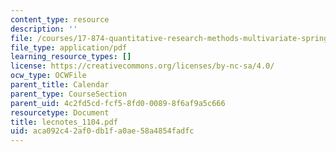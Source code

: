 ```yaml
---
content_type: resource
description: ''
file: /courses/17-874-quantitative-research-methods-multivariate-spring-2004/aca092c42af0db1fa0ae58a4854fadfc_lecnotes_1104.pdf
file_type: application/pdf
learning_resource_types: []
license: https://creativecommons.org/licenses/by-nc-sa/4.0/
ocw_type: OCWFile
parent_title: Calendar
parent_type: CourseSection
parent_uid: 4c2fd5cd-fcf5-8fd0-0089-8f6af9a5c666
resourcetype: Document
title: lecnotes_1104.pdf
uid: aca092c4-2af0-db1f-a0ae-58a4854fadfc
---
```

